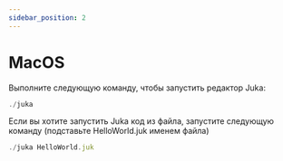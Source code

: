 ```yaml
---
sidebar_position: 2
---
```


# MacOS

Выполните следующую команду, чтобы запустить редактор Juka:

```jsx
./juka
```

Если вы хотите запустить Juka код из файла, запустите следующую команду (подставьте HelloWorld.juk именем файла)

```jsx
./juka HelloWorld.juk
```

